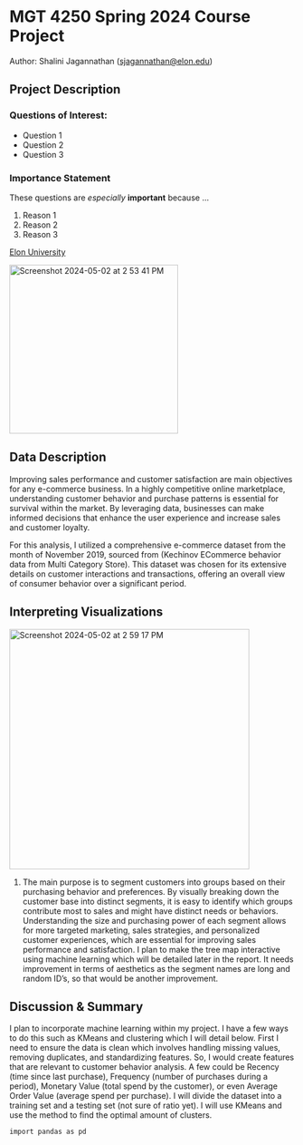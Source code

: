 # MGT 4250 Spring 2024 Course Project
Author: Shalini Jagannathan (sjagannathan@elon.edu)

## Project Description
### Questions of Interest:
- Question 1
- Question 2
- Question 3
### Importance Statement
These questions are *especially* **important** because ...
1. Reason 1
2. Reason 2
3. Reason 3

[Elon University](https://www.elon.edu)

<img width="298" alt="Screenshot 2024-05-02 at 2 53 41 PM" src="https://github.com/shalinijag/mgt4250spring2024/assets/167243104/5db55508-a59f-401e-a0c0-0c5b8bc17b74">

## Data Description
Improving sales performance and customer satisfaction are main objectives for any e-commerce business. In a highly competitive online marketplace, understanding customer behavior and purchase patterns is essential for survival within the market. By leveraging data, businesses can make informed decisions that enhance the user experience and increase sales and customer loyalty.

For this analysis, I utilized a comprehensive e-commerce dataset from the month of November 2019, sourced from (Kechinov ECommerce behavior data from Multi Category Store). This dataset was chosen for its extensive details on customer interactions and transactions, offering an overall view of consumer behavior over a significant period.

## Interpreting Visualizations

<img width="424" alt="Screenshot 2024-05-02 at 2 59 17 PM" src="https://github.com/shalinijag/mgt4250spring2024/assets/167243104/a7865b55-0442-49d0-afd4-f042ed76914a">

1. The main purpose is to segment customers into groups based on their purchasing behavior and preferences. By visually breaking down the customer base into distinct segments, it is easy to identify which groups contribute most to sales and might have distinct needs or behaviors. Understanding the size and purchasing power of each segment allows for more targeted marketing, sales strategies, and personalized customer experiences, which are essential for improving sales performance and satisfaction. I plan to make the tree map interactive using machine learning which will be detailed later in the report. It needs improvement in terms of aesthetics as the segment names are long and random ID’s, so that would be another improvement.

## Discussion & Summary
I plan to incorporate machine learning within my project. I have a few ways to do this such as KMeans and clustering which I will detail below. First I need to ensure the data is clean which involves handling missing values, removing duplicates, and standardizing features. So, I would create features that are relevant to customer behavior analysis. A few could be Recency (time since last purchase), Frequency (number of purchases during a period), Monetary Value (total spend by the customer), or even Average Order Value (average spend per purchase). I will divide the dataset into a training set and a testing set (not sure of ratio yet). I will use KMeans and use the method to find the optimal amount of clusters.


```
import pandas as pd
```
